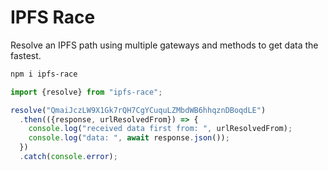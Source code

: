 # IPFS Race

Resolve an IPFS path using multiple gateways and methods to get data the fastest.

```bash
npm i ipfs-race
```

```typescript
import {resolve} from "ipfs-race";

resolve("QmaiJczLW9X1Gk7rQH7CgYCuquLZMbdWB6hhqznDBoqdLE")
  .then(({response, urlResolvedFrom}) => {
    console.log("received data first from: ", urlResolvedFrom);
    console.log("data: ", await response.json());
  })
  .catch(console.error);
```
